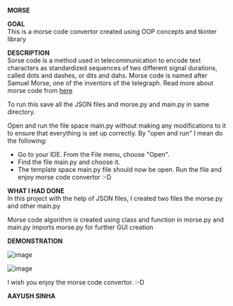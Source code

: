 **MORSE**  

**GOAL**  
This is a morse code convertor created using OOP concepts and tkinter library 


**DESCRIPTION**  
Sorse code is a method used in telecommunication to encode text characters as standardized sequences of two different signal durations, called dots and dashes, or dits and dahs. Morse code is named after Samuel Morse, one of the inventors of the telegraph. Read more about morse code from [here](https://en.wikipedia.org/wiki/Morse_code)


To run this save all the JSON files and morse.py and main.py in same directory.


Open and run the file space main.py without making any modifications to it to ensure that everything is set up correctly. By "open and run" I mean do the following:
* Go to your IDE. From the File menu, choose "Open".
* Find the file main.py and choose it.
* The template space main.py file should now be open. Run the file and enjoy morse code convertor :-D



**WHAT I HAD DONE**  
In this project with the help of JSON files, I created two files the morse.py and other main.py

Morse code algorithm is created using class and function in morse.py and main.py imports morse.py for further GUI creation

**DEMONSTRATION**  

![image](https://github.com/aayushsinha0706/Play-With-Python/blob/main/Morse%20Code%20Converter/images/001.png)

![image](https://github.com/aayushsinha0706/Play-With-Python/blob/main/Morse%20Code%20Converter/images/002.png)

I wish you enjoy the morse code convertor. :-D

**AAYUSH SINHA**  
